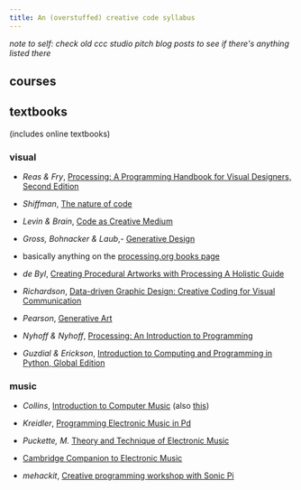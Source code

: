 ```yaml
---
title: An (overstuffed) creative code syllabus
---
```


_note to self: check old ccc studio pitch blog posts to see if there's anything
listed there_

## courses

## textbooks

(includes online textbooks)

### visual

- _Reas & Fry_, [Processing: A Programming Handbook for Visual Designers, Second
Edition](https://mitpress.mit.edu/books/processing-second-edition)

- _Shiffman_, [The nature of code](https://natureofcode.com)

- _Levin & Brain_, [Code as Creative
  Medium](https://mitpress.mit.edu/books/code-creative-medium)

- _Gross, Bohnacker & Laub_,- [Generative
  Design](http://www.generative-gestaltung.de/2/)

- basically anything on the [processing.org books
  page](https://processing.org/books/)
  
- _de Byl_, [Creating Procedural Artworks with Processing A Holistic
Guide](http://amzn.to/2oS1Bx1)

- _Richardson_, [Data-driven Graphic Design: Creative Coding for Visual
  Communication](https://www.amazon.com/dp/1472578309/)
  
- _Pearson_, [Generative
  Art](http://www.amazon.com/gp/product/1935182625/)

- _Nyhoff & Nyhoff_, [Processing: An Introduction to
  Programming](https://www.routledge.com/Processing-An-Introduction-to-Programming/Nyhoff-Nyhoff/p/book/9781482255959)

- _Guzdial & Erickson_, [Introduction to Computing and Programming in Python,
  Global
  Edition](https://www.amazon.com/Introduction-Computing-Programming-Python-Global/dp/1292109866/)

### music

- _Collins_, [Introduction to Computer
  Music](https://www.wiley.com/en-au/Introduction+to+Computer+Music-p-9780470714553https://composerprogrammer.com/introcompmusic.html)
  (also [this](https://composerprogrammer.com/introcompmusic.html))

- _Kreidler_, [Programming Electronic Music in Pd](http://pd-tutorial.com)

- _Puckette, M._ [Theory and Technique of Electronic
  Music](http://msp.ucsd.edu/techniques.htm)

- [Cambridge Companion to Electronic
  Music](https://www-cambridge-org.virtual.anu.edu.au/core/books/cambridge-companion-to-electronic-music/51F366EA55DAE2CBCCB191E2D8349C9F)

- _mehackit_, [Creative programming workshop with Sonic
  Pi](https://sonic-pi.mehackit.org)
